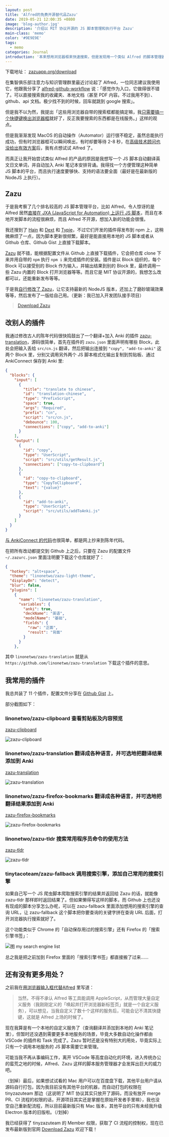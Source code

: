 ```yaml
---
layout: post
title: 'Alfred的免费开源替代品Zazu'
date: 2019-05-21 12:00:35 +0800
image: 'blog-author.jpg'
description: '介绍以 MIT 协议开源的 JS 脚本管理和执行平台 Zazu'
main-class: 'memo'
color: '#9E9E9E'
tags:
  - memo
categories: Journal
introduction: '本来想用浏览器框来快速搜索，但是发现用一个类似 Alfred 的脚本管理器可能更快捷'
---
```


下载地址： [zazuapp.org/download](http://zazuapp.org/download/)

在集智俱乐部注意力与知识管理群里最近讨论起了 Alfred，一位同志建议我使用它，他跟我分享了 [alfred-github-workflow](https://github.com/gharlan/alfred-github-workflow) 说：「感觉作为入口，它做得很不错了。可以直接搜索我的收藏夹、本地文档（甚至 PDF 内容。不过我用不到）、github、api 文档。极少找不到的时候，回车就跳到 google 搜索」。

但是我不以为然，我提出「这些用浏览器自带的搜索框都能搞定嘛，我[只需要搞一个快捷键唤出浏览器框](https://onetwo.ren/%E7%94%A8%E6%B5%8F%E8%A7%88%E5%99%A8%E8%BE%93%E5%85%A5%E6%A1%86%E4%BB%A3%E6%9B%BFAlfred/)就好了，反正我要搜索的东西都是在线服务。」这样的观点。

但是我渐渐发现 MacOS 的自动操作（Automator）运行很不稳定，虽然总能执行成功，但有时浏览器框可以瞬间唤出，有时却要等待 2-8 秒，在[高级技术顾问也没给出有效方案](https://pastebin.com/R2JmiheF)后，我有点想试试 Alfred 了。

而真正让我开始尝试类似 Alfred 的产品的原因是我想写一个 JS 脚本自动翻译英文日文单词，并自动加入 Anki 笔记本安排背诵。我得找一个方便管理这种简单 JS 脚本的平台，而且执行速度要够快、支持的语法要全面（最好是在最新版的 NodeJS 上执行）。

## Zazu

于是我考察了几个排名较高的 JS 脚本管理平台，比如 Alfred，令人惊讶的是 Alfred 居然[直接在 JXA (JavaScript for Automation) 上运行 JS 脚本](https://github.com/JXA-Cookbook/JXA-Cookbook/wiki/ES6-Features-in-JXA)，而且在本地开发脚本的流程很麻烦，而且 Alfred 不开源，想加入新的功能会很慢。

我还搜到了 [Hain](https://github.com/hainproject/hain) 和 [Dext](https://github.com/DextApp/dext) 和 [Typie](https://github.com/typie/typie)，不过它们开发的插件得发布到 npm 上，这稍微麻烦了一点，因为脚本更新很频繁，最好是能直接用本地的 JS 脚本或者从 Github 仓库、Github Gist 上直接下载脚本。

[Zazu](https://github.com/tinytacoteam/zazu) 就不错，能根据配置文件从 Github 上直接下载插件，它会把仓库 clone 下来并用自带的 `npm` 执行 `npm i` 来完成插件的安装。插件是以 Block 组织的，每个 Block 可以接受别的 Block 作为输入，并输出结果到别的 Block 里，最终调用一些 Zazu 内置的 Block 打开浏览器等等。而且它是 MIT 协议开源的，我想怎么改都可以，还能重新发布等等。

于是我[自行修改了 Zazu](https://github.com/tinytacoteam/zazu/pull/341)，让它支持最新的 NodeJS 版本，还加上了磨砂玻璃效果等等，然后发布了一版给自己用。（更新：我已加入开发团队接手项目）

> [Download Zazu](http://zazuapp.org/download/)

## 改别人的插件

我通过修改古人的陈年代码很快捣鼓出了一个翻译+加入 Anki 的插件 [zazu-translation](https://github.com/linonetwo/zazu-translation)，源码很简单，首先在插件的 `zazu.json` 里面声明有哪些 Block，此处会把输入丢给 `src/cn.js` 翻译，然后把输出连接到 `"copy", "add-to-anki"` 这两个 Block 里，分别又调用另外两个 JS 脚本格式化输出复制到剪贴板、通过 AnkiConnect 保存到 Anki 里:

```json
{
  "blocks": {
    "input": [
      {
        "title": "translate to chinese",
        "id": "translation-chinese",
        "type": "PrefixScript",
        "space": true,
        "args": "Required",
        "prefix": "cn",
        "script": "src/cn.js",
        "debounce": 100,
        "connections": ["copy", "add-to-anki"]
      }
    ],
    "output": [
      {
        "id": "copy",
        "type": "UserScript",
        "script": "src/utils/getResult.js",
        "connections": ["copy-to-clipboard"]
      },
      {
        "id": "copy-to-clipboard",
        "type": "CopyToClipboard",
        "text": "{value}"
      },
      {
        "id": "add-to-anki",
        "type": "UserScript",
        "script": "src/utils/addToAnki.js"
      }
    ]
  }
}
```

[与 AnkiConnect 的代码](https://github.com/linonetwo/zazu-translation/blob/master/src/utils/addToAnki.js)也很简单，都是网上抄来到陈年代码。

在把所有改动都提交到 Github 上之后，只要在 Zazu 的配置文件 `~/.zazurc.json` 里面注明要下载这个仓库就好了：

```json
{
  "hotkey": "alt+space",
  "theme": "linonetwo/zazu-light-theme",
  "displayOn": "detect",
  "blur": false,
  "plugins": [
    {
      "name": "linonetwo/zazu-translation",
      "variables": {
        "anki": true,
        "deckName": "英语",
        "modelName": "基础",
        "fields": {
          "raw": "正面",
          "result": "背面"
        }
      }
    },
```

其中 `linonetwo/zazu-translation` 就是从 `https://github.com/linonetwo/zazu-translation` 下载这个插件的意思。

## 我常用的插件

我总共装了 11 个插件，配置文件分享在 [Github Gist](https://gist.github.com/linonetwo/c67997a192fd32df1211be5756c563e6) 上。

部分截图如下：

### linonetwo/zazu-clipboard 查看剪贴板及内容预览

[zazu-clipboard](https://github.com/linonetwo/zazu-clipboard)

![zazu-clipboard](https://raw.githubusercontent.com/linonetwo/zazu-clipboard/master/screenshot.png)

### linonetwo/zazu-translation 翻译成各种语言，并可选地把翻译结果添加到 Anki

[zazu-translation](https://github.com/linonetwo/zazu-translation)

![zazu-translation](https://raw.githubusercontent.com/linonetwo/zazu-translation/master/screenshot.png)

### linonetwo/zazu-firefox-bookmarks 翻译成各种语言，并可选地把翻译结果添加到 Anki

[zazu-firefox-bookmarks](https://github.com/linonetwo/zazu-firefox-bookmarks)

![zazu-firefox-bookmarks](https://raw.githubusercontent.com/linonetwo/zazu-firefox-bookmarks/master/screenshot.png)

### linonetwo/zazu-tldr 搜索常用程序员命令的使用方法

[zazu-tldr](https://github.com/linonetwo/zazu-tldr)

![zazu-tldr](https://raw.githubusercontent.com/linonetwo/zazu-tldr/master/doc/image/screenshot.png)

### tinytacoteam/zazu-fallback 调用搜索引擎，添加自己常用的搜索引擎

如果自己写一个 JS 爬虫脚本爬取搜索引擎的结果并返回给 Zazu 的话，就能像 zazu-tldr 那样即时返回结果了。但如果懒得写这样的脚本，而 Github 上也还没有现成的脚本分享怎么办呢，可以在 zazu-fallback 里面添加想用的搜索引擎的查询 URL，让 zazu-fallback 这个脚本把你要查询的关键字拼在查询 URL 后面，打开浏览器执行搜索就好了。

这个功能类似于 Chrome 的「自动保存用过的搜索引擎」还有 Firefox 的「搜索引擎书签」：

![图 my search engine list](https://raw.githubusercontent.com/linonetwo/linonetwo.github.io/master/assets/img/posts/alfred/mysearchengine.png)

总之我是把之前加到 Firefox 里面的「搜索引擎书签」都直接搬了过来……

## 还有没有更多用处？

之前我在[用浏览器输入框代替Alfred](https://onetwo.ren/%E7%94%A8%E6%B5%8F%E8%A7%88%E5%99%A8%E8%BE%93%E5%85%A5%E6%A1%86%E4%BB%A3%E6%9B%BFAlfred/) 里写道：

> 当然，不得不承认 Alfred 等工具能调用 AppleScript，从而管理大量自定义服务（我刚刚定义的「唤起并打开浏览器新标签页」就是一个自定义服务），可以想见，当我自定义了数十个这样的服务后，可能会记不清其快捷键，这就是 Alfred 上场的时候了。

现在我算是有一个本地的自定义服务了（查询翻译并添加到本地的 Anki 笔记里），但暂时还没遇到需要更多本地服务的场景，毕竟大多数自动化操作都由 VSCode 的插件和 Task 完成了。Zazu 暂时还是没有特别大的用处，毕竟实际上只有一个调用本地服务的 JS 脚本需要它来管理。

可能当我不再从事编码工作，离开 VSCode 等高度自动化的环境，进入传统办公的蛮荒之地的时候，Alfred、Zazu 这样的脚本服务管理器才会发挥出巨大的威力吧。

（划掉）最后，如果想试试看的 Mac 用户可以在百度盘下载，其他平台用户请从源码自行打包，因为我目前没有其他平台的机器，而自动打包的权限在 tinyzazuteam 那边（这说明了 MIT 协议其实只放开了源码，而没有放开 merge PR、CI 流程的权限的话，开源项目其实还是掌握在原始开发者手里嘛），我也没空自己重新配流程，所以目前最新版只有 Mac 版本，其他平台的只有未经我升级 Electron 版本的旧版啦。（/划掉）

我已经获得了 tinyzazuteam 的 Member 权限，获取了 CI 流程的控制权，现在已发布最新版到官网 [Download Zazu](http://zazuapp.org/download/) 欢迎下载！
